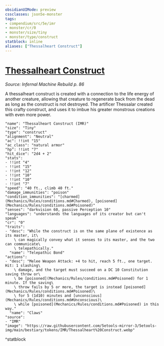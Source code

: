 ```yaml
---
obsidianUIMode: preview
cssclasses: json5e-monster
tags:
- compendium/src/5e/imr
- monster/cr/0
- monster/size/tiny
- monster/type/construct
statblock: inline
aliases: ["Thessalheart Construct"]
---
```

# [Thessalheart Construct](Mechanics\bestiary\construct/thessalheart-construct-imr.md)
*Source: Infernal Machine Rebuild p. 86*  

A thessalheart construct is created with a connection to the life energy of another creature, allowing that creature to regenerate back from the dead as long as the construct is not destroyed. The artificer Thessalar created this crafty construct, and uses it to imbue his greater monstrous creations with even more power.

```statblock
"name": "Thessalheart Construct (IMR)"
"size": "Tiny"
"type": "construct"
"alignment": "Neutral"
"ac": !!int "15"
"ac_class": "natural armor"
"hp": !!int "7"
"hit_dice": "2d4 + 2"
"stats":
- !!int "4"
- !!int "15"
- !!int "12"
- !!int "10"
- !!int "10"
- !!int "7"
"speed": "40 ft., climb 40 ft."
"damage_immunities": "poison"
"condition_immunities": "[charmed](Mechanics/Rules/conditions.md#Charmed), [poisoned](Mechanics/Rules/conditions.md#Poisoned)"
"senses": "darkvision 60, passive Perception 10"
"languages": "understands the languages of its creator but can't speak"
"cr": "0"
"traits":
- "desc": "While the construct is on the same plane of existence as its master, it\
    \ can magically convey what it senses to its master, and the two can communicate\
    \ telepathically."
  "name": "Telepathic Bond"
"actions":
- "desc": "Melee Weapon Attack: +4 to hit, reach 5 ft., one target. Hit: 1 slashing\
    \ damage, and the target must succeed on a DC 10 Constitution saving throw or\
    \ be [poisoned](Mechanics/Rules/conditions.md#Poisoned) for 1 minute. If the saving\
    \ throw fails by 5 or more, the target is instead [poisoned](Mechanics/Rules/conditions.md#Poisoned)\
    \ for 5 (1d10) minutes and [unconscious](Mechanics/Rules/conditions.md#Unconscious)\
    \ while [poisoned](Mechanics/Rules/conditions.md#Poisoned) in this way."
  "name": "Claws"
"source":
- "IMR"
"image": "https://raw.githubusercontent.com/5etools-mirror-3/5etools-img/main/bestiary/tokens/IMR/Thessalheart%20Construct.webp"
```
^statblock
